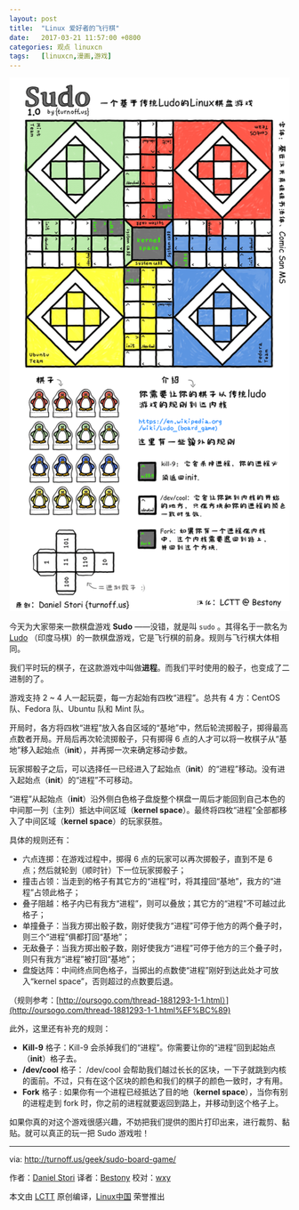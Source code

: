 ```yaml
---
layout: post
title:	"Linux 爱好者的飞行棋"
date:	2017-03-21 11:57:00 +0800 
categories:	观点 linuxcn 
tags:	[linuxcn,漫画,游戏]
---
```



![sudo board game](/Asserts/Images/album/201703/21/120007mk7te5ejdokx70oz.png)


今天为大家带来一款棋盘游戏 **Sudo** ——没错，就是叫 `sudo` 。其得名于一款名为 [Ludo](https://en.wikipedia.org/wiki/Ludo_(board_game)) （印度马棋）的一款棋盘游戏，它是飞行棋的前身。规则与飞行棋大体相同。


我们平时玩的棋子，在这款游戏中叫做**进程**。而我们平时使用的骰子，也变成了二进制的了。


游戏支持 2 ~ 4 人一起玩耍，每一方起始有四枚“进程”。总共有 4 方：CentOS 队、Fedora 队、Ubuntu 队和 Mint 队。


开局时，各方将四枚“进程”放入各自区域的“基地”中，然后轮流掷骰子，掷得最高点数者开局。开局后再次轮流掷骰子，只有掷得 6 点的人才可以将一枚棋子从“基地”移入起始点（**init**），并再掷一次来确定移动步数。


玩家掷骰子之后，可以选择任一已经进入了起始点（**init**）的“进程”移动。没有进入起始点（**init**）的“进程”不可移动。


“进程”从起始点（**init**）沿外侧白色格子盘旋整个棋盘一周后才能回到自己本色的中间那一列（主列）抵达中间区域（**kernel space**）。最终将四枚“进程”全部都移入了中间区域（**kernel space**）的玩家获胜。


具体的规则还有：


* 六点连掷：在游戏过程中，掷得 6 点的玩家可以再次掷骰子，直到不是 6 点；然后就轮到（顺时针）下一位玩家掷骰子；
* 撞击占领：当走到的格子有其它方的“进程”时，将其撞回“基地”，我方的“进程”占领此格子；
* 叠子阻越：格子内已有我方“进程”，则可以叠放；其它方的“进程”不可越过此格子；
* 单撞叠子：当我方掷出骰子数，刚好使我方“进程”可停于他方的两个叠子时，则三个“进程”俱都打回“基地”；
* 无敌叠子：当我方掷出骰子数，刚好使我方“进程”可停于他方的三个叠子时，则只有我方“进程”被打回“基地”；
* 盘旋达阵：中间终点同色格子，当掷出的点数使“进程”刚好到达此处才可放入“kernel space”，否则超过的点数要后退。


（规则参考：[http://oursogo.com/thread-1881293-1-1.html）](http://oursogo.com/thread-1881293-1-1.html%EF%BC%89)


此外，这里还有补充的规则：


* **Kill-9** 格子：Kill-9 会杀掉我们的“进程”。你需要让你的“进程”回到起始点（**init**）格子去。
* **/dev/cool** 格子： /dev/cool 会帮助我们越过长长的区块，一下子就跳到内核的面前。不过，只有在这个区块的颜色和我们的棋子的颜色一致时，才有用。
* **Fork** 格子 : 如果你有一个进程已经抵达了目的地（**kernel space**），当你有别的进程走到 fork 时，你之前的进程就要返回到路上，并移动到这个格子上。


如果你真的对这个游戏很感兴趣，不妨把我们提供的图片打印出来，进行裁剪、黏贴。就可以真正的玩一把 Sudo 游戏啦！




---


via: <http://turnoff.us/geek/sudo-board-game/>


作者：[Daniel Stori](http://turnoff.us/about/) 译者：[Bestony](https://github.com/Bestony) 校对：[wxy](https://github.com/wxy)


本文由 [LCTT](https://github.com/LCTT/TranslateProject) 原创编译，[Linux中国](https://linux.cn/) 荣誉推出

